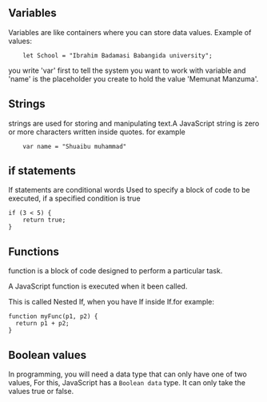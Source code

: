 ## Variables

Variables are like  containers where you can store data values. Example of values:
```
    let School = "Ibrahim Badamasi Babangida university";
```
 you write 'var' first to tell the system you want to work with variable and 'name' is the placeholder you create to hold the value 'Memunat Manzuma'.

## Strings
strings are used for storing and manipulating text.A JavaScript string is zero or more characters written inside quotes. for example 
```
    var name = "Shuaibu muhammad"
```



## if statements
If statements are conditional words Used to specify a block of code to be executed, if a specified condition is true
```
if (3 < 5) {
    return true;
}
```
## Functions
 function is a block of code designed to perform a particular task.

A JavaScript function is executed when it been called.

This is called Nested If, when you have If inside If.for example:
```
function myFunc(p1, p2) {
  return p1 + p2;
}
```

## Boolean values 
 In programming, you will need a data type that can only have one of two values, For this, JavaScript has a `Boolean data` type. It can only take the values true or false.